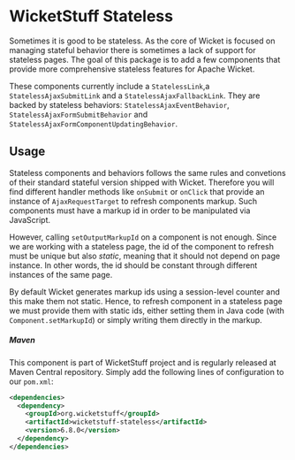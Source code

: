 WicketStuff Stateless
=====================================================

Sometimes it is good to be stateless. As the core of Wicket is focused on managing stateful behavior there is sometimes a lack of support for stateless pages. The goal of this package is to add a few components that provide more comprehensive stateless features for Apache Wicket.

These components currently include a ``StatelessLink``,a ``StatelessAjaxSubmitLink`` and  a ``StatelessAjaxFallbackLink``. They are backed by stateless behaviors: ``StatelessAjaxEventBehavior``, ``StatelessAjaxFormSubmitBehavior`` and ``StatelessAjaxFormComponentUpdatingBehavior``.

## Usage

Stateless components and behaviors follows the same rules and convetions of their standard stateful version shipped with Wicket. Therefore you will find different handler methods like ``onSubmit`` or ``onClick`` that provide an instance of ``AjaxRequestTarget`` to refresh components markup. Such components must have a markup id in order to be manipulated via JavaScript. 

However, calling ``setOutputMarkupId`` on a component is not enough. Since we are working with a stateless page, the id of the component to refresh must be unique but also *static*, meaning that it should not depend on page instance. In other words, the id should be constant through different instances of the same page. 

By default Wicket generates markup ids using a session-level counter and this make them not static. Hence, to refresh component in a stateless page we must provide them with static ids, either setting them in Java code (with ``Component.setMarkupId``) or simply writing them directly in the markup.


##### Maven

This component is part of WicketStuff project and is regularly released at Maven Central repository. Simply add the following lines of configuration to our `pom.xml`:

````xml
<dependencies>
  <dependency>
    <groupId>org.wicketstuff</groupId>
    <artifactId>wicketstuff-stateless</artifactId>
    <version>6.8.0</version>
  </dependency>
</dependencies>
````
